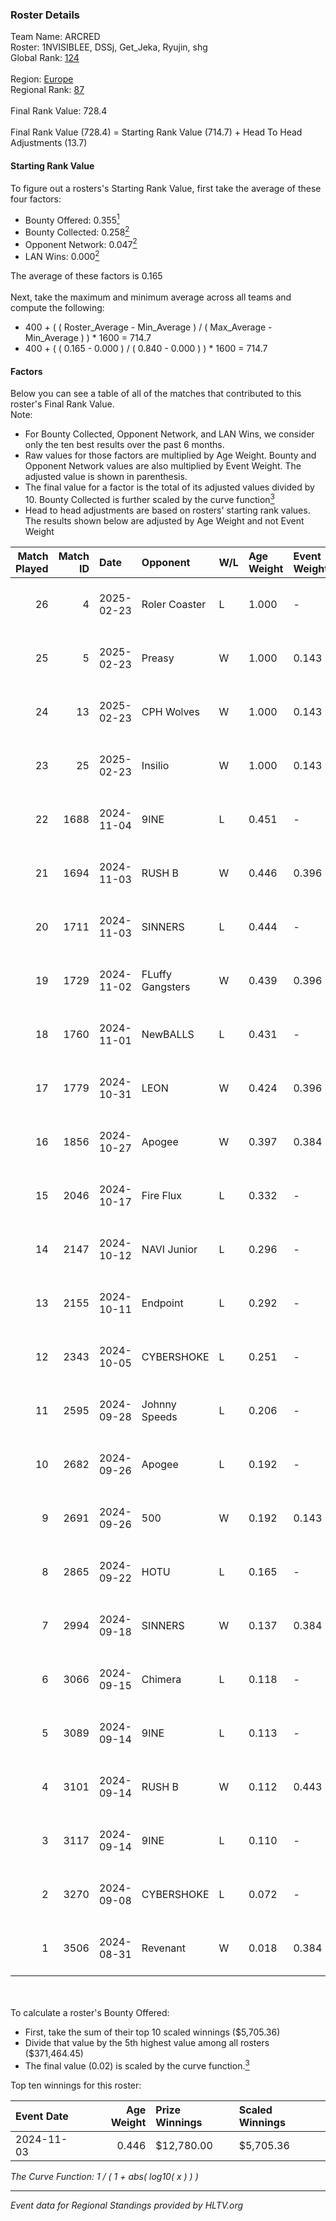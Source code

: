### Roster Details<br />
Team Name: ARCRED<br />
Roster: 1NVISIBLEE, DSSj, Get_Jeka, Ryujin, shg<br />
Global Rank: [124](../../standings_global_2025_02_24.md)<br />
<br />
Region: [Europe]( ../../standings_europe_2025_02_24.md)<br />
Regional Rank: [87]( ../../standings_europe_2025_02_24.md)<br />
<br />
Final Rank Value:  728.4<br />
<br />
Final Rank Value (728.4) = Starting Rank Value (714.7) + Head To Head Adjustments (13.7)<br />

#### Starting Rank Value<br />
To figure out a rosters's Starting Rank Value, first take the average of these four factors:<br />
- Bounty Offered: 0.355[<sup>1</sup>](#table2)
- Bounty Collected: 0.258[<sup>2</sup>](#table1)
- Opponent Network: 0.047[<sup>2</sup>](#table1)
- LAN Wins: 0.000[<sup>2</sup>](#table1)

The average of these factors is 0.165<br />
<br />
Next, take the maximum and minimum average across all teams and compute the following:<br />
- 400 + ( ( Roster_Average - Min_Average ) / ( Max_Average - Min_Average ) ) * 1600 = 714.7
- 400 + ( ( 0.165 - 0.000 ) / ( 0.840 - 0.000 ) ) * 1600 = 714.7


#### Factors<br />
Below you can see a table of all of the matches that contributed to this roster's Final Rank Value.<br />
Note:<br />

- For Bounty Collected, Opponent Network, and LAN Wins, we consider only the ten best results over the past 6 months.
- Raw values for those factors are multiplied by Age Weight. Bounty and Opponent Network values are also multiplied by Event Weight. The adjusted value is shown in parenthesis.
- The final value for a factor is the total of its adjusted values divided by 10. Bounty Collected is further scaled by the curve function[<sup>3</sup>](#curveFunction)
- Head to head adjustments are based on rosters' starting rank values. The results shown below are adjusted by Age Weight and not Event Weight
<span id="table1"></span><br />


| Match Played | Match ID | Date       | Opponent         | W/L | Age Weight | Event Weight | Bounty Collected | Opponent Network | LAN Wins  | H2H Adj. | Roster                                   |
| -: | -: | :- | :- | :- | :- | :- | :- | :- | :- | -: | :- |
|           26 |        4 | 2025-02-23 | Roler Coaster    | L   | 1.000      | -            | -                | -                | -         |   -21.52 | 1NVISIBLEE, DSSj, Get_Jeka, Ryujin, shg  |
|           25 |        5 | 2025-02-23 | Preasy           | W   | 1.000      | 0.143        | 0.006 (0.001)    | 0.211 (0.030)    | 0 (0.000) |    12.27 | 1NVISIBLEE, DSSj, Get_Jeka, Ryujin, shg  |
|           24 |       13 | 2025-02-23 | CPH Wolves       | W   | 1.000      | 0.143        | 0.007 (0.001)    | 0.705 (0.101)    | 0 (0.000) |    19.45 | 1NVISIBLEE, DSSj, Get_Jeka, Ryujin, shg  |
|           23 |       25 | 2025-02-23 | Insilio          | W   | 1.000      | 0.143        | 0.000 (0.000)    | 0.472 (0.067)    | 0 (0.000) |    14.63 | 1NVISIBLEE, DSSj, Get_Jeka, Ryujin, shg  |
|           22 |     1688 | 2024-11-04 | 9INE             | L   | 0.451      | -            | -                | -                | -         |    -5.67 | 1NVISIBLEE, DSSj, Get_Jeka, shg, synyx   |
|           21 |     1694 | 2024-11-03 | RUSH B           | W   | 0.446      | 0.396        | 0.026 (0.005)    | 0.526 (0.093)    | 0 (0.000) |     9.45 | 1NVISIBLEE, DSSj, Get_Jeka, shg, synyx   |
|           20 |     1711 | 2024-11-03 | SINNERS          | L   | 0.444      | -            | -                | -                | -         |    -3.62 | 1NVISIBLEE, DSSj, Get_Jeka, shg, synyx   |
|           19 |     1729 | 2024-11-02 | FLuffy Gangsters | W   | 0.439      | 0.396        | 0.006 (0.001)    | 0.452 (0.079)    | 0 (0.000) |     6.53 | 1NVISIBLEE, DSSj, Get_Jeka, shg, synyx   |
|           18 |     1760 | 2024-11-01 | NewBALLS         | L   | 0.431      | -            | -                | -                | -         |   -10.09 | 1NVISIBLEE, DSSj, Get_Jeka, shg, synyx   |
|           17 |     1779 | 2024-10-31 | LEON             | W   | 0.424      | 0.396        | 0.002 (0.000)    | -                | 0 (0.000) |     3.61 | 1NVISIBLEE, DSSj, Get_Jeka, shg, synyx   |
|           16 |     1856 | 2024-10-27 | Apogee           | W   | 0.397      | 0.384        | 0.003 (0.001)    | 0.143 (0.022)    | 0 (0.000) |     5.98 | 1NVISIBLEE, DSSj, Get_Jeka, synyx, Vert  |
|           15 |     2046 | 2024-10-17 | Fire Flux        | L   | 0.332      | -            | -                | -                | -         |    -3.62 | 1NVISIBLEE, DSSj, Get_Jeka, synyx, Vert  |
|           14 |     2147 | 2024-10-12 | NAVI Junior      | L   | 0.296      | -            | -                | -                | -         |    -1.86 | 1NVISIBLEE, DSSj, Get_Jeka, synyx, Vert  |
|           13 |     2155 | 2024-10-11 | Endpoint         | L   | 0.292      | -            | -                | -                | -         |    -4.22 | 1NVISIBLEE, DSSj, Get_Jeka, synyx, Vert  |
|           12 |     2343 | 2024-10-05 | CYBERSHOKE       | L   | 0.251      | -            | -                | -                | -         |    -4.71 | 1NVISIBLEE, DSSj, Get_Jeka, synyx, Vert  |
|           11 |     2595 | 2024-09-28 | Johnny Speeds    | L   | 0.206      | -            | -                | -                | -         |    -1.76 | 1NVISIBLEE, DSSj, Get_Jeka, synyx, Vert  |
|           10 |     2682 | 2024-09-26 | Apogee           | L   | 0.192      | -            | -                | -                | -         |    -3.30 | 1NVISIBLEE, DSSj, Get_Jeka, synyx, Vert  |
|            9 |     2691 | 2024-09-26 | 500              | W   | 0.192      | 0.143        | 0.084 (0.002)    | 1.000 (0.027)    | 0 (0.000) |     4.84 | 1NVISIBLEE, DSSj, Get_Jeka, synyx, Vert  |
|            8 |     2865 | 2024-09-22 | HOTU             | L   | 0.165      | -            | -                | -                | -         |    -3.08 | 1NVISIBLEE, DSSj, Get_Jeka, synyx, Vert  |
|            7 |     2994 | 2024-09-18 | SINNERS          | W   | 0.137      | 0.384        | 0.028 (0.001)    | 0.546 (0.029)    | 0 (0.000) |     3.19 | 1NVISIBLEE, DSSj, Get_Jeka, synyx, Vert  |
|            6 |     3066 | 2024-09-15 | Chimera          | L   | 0.118      | -            | -                | -                | -         |    -1.31 | 1NVISIBLEE, DSSj, Get_Jeka, synyx, Vert  |
|            5 |     3089 | 2024-09-14 | 9INE             | L   | 0.113      | -            | -                | -                | -         |    -1.60 | 1NVISIBLEE, DSSj, Get_Jeka, synyx, Vert  |
|            4 |     3101 | 2024-09-14 | RUSH B           | W   | 0.112      | 0.443        | 0.026 (0.001)    | 0.526 (0.026)    | 0 (0.000) |     2.30 | 1NVISIBLEE, DSSj, Get_Jeka, synyx, Vert  |
|            3 |     3117 | 2024-09-14 | 9INE             | L   | 0.110      | -            | -                | -                | -         |    -1.56 | 1NVISIBLEE, DSSj, Get_Jeka, synyx, Vert  |
|            2 |     3270 | 2024-09-08 | CYBERSHOKE       | L   | 0.072      | -            | -                | -                | -         |    -0.78 | 1NVISIBLEE, DSSj, Get_Jeka, synyx, Vert  |
|            1 |     3506 | 2024-08-31 | Revenant         | W   | 0.018      | 0.384        | -                | 0.017 (0.000)    | -         |     0.14 | 1NVISIBLEE, Djon8, DSSj, Get_Jeka, synyx |

<br />
<span id="table2"></span><br />
To calculate a roster's Bounty Offered:<br />

- First, take the sum of their top 10 scaled winnings ($5,705.36)
- Divide that value by the 5th highest value among all rosters ($371,464.45)
- The final value (0.02) is scaled by the curve function.[<sup>3</sup>](#curveFunction)

Top ten winnings for this roster:<br />

| Event Date | Age Weight | Prize Winnings | Scaled Winnings |
| :- | -: | :- | :- |
| 2024-11-03 |      0.446 | $12,780.00     | $5,705.36       |


<span id="curveFunction"></span>_The Curve Function: 1 / ( 1 + abs( log10( x ) ) )_<br />

---
_Event data for Regional Standings provided by HLTV.org_<br />
